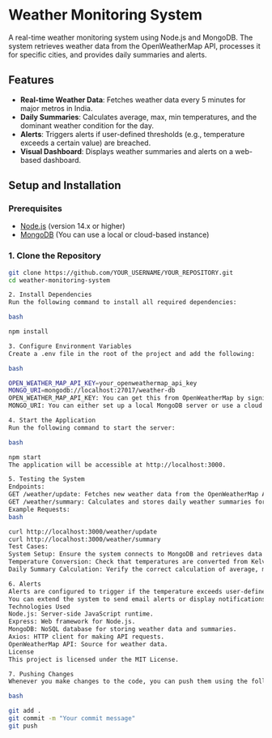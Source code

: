 # Weather Monitoring System

A real-time weather monitoring system using Node.js and MongoDB. The system retrieves weather data from the OpenWeatherMap API, processes it for specific cities, and provides daily summaries and alerts.

## Features
- **Real-time Weather Data**: Fetches weather data every 5 minutes for major metros in India.
- **Daily Summaries**: Calculates average, max, min temperatures, and the dominant weather condition for the day.
- **Alerts**: Triggers alerts if user-defined thresholds (e.g., temperature exceeds a certain value) are breached.
- **Visual Dashboard**: Displays weather summaries and alerts on a web-based dashboard.

## Setup and Installation

### Prerequisites
- [Node.js](https://nodejs.org/) (version 14.x or higher)
- [MongoDB](https://www.mongodb.com/) (You can use a local or cloud-based instance)

### 1. Clone the Repository
```bash
git clone https://github.com/YOUR_USERNAME/YOUR_REPOSITORY.git
cd weather-monitoring-system

2. Install Dependencies
Run the following command to install all required dependencies:

bash

npm install

3. Configure Environment Variables
Create a .env file in the root of the project and add the following:

bash

OPEN_WEATHER_MAP_API_KEY=your_openweathermap_api_key
MONGO_URI=mongodb://localhost:27017/weather-db
OPEN_WEATHER_MAP_API_KEY: You can get this from OpenWeatherMap by signing up for a free account.
MONGO_URI: You can either set up a local MongoDB server or use a cloud service like MongoDB Atlas.

4. Start the Application
Run the following command to start the server:

bash

npm start
The application will be accessible at http://localhost:3000.

5. Testing the System
Endpoints:
GET /weather/update: Fetches new weather data from the OpenWeatherMap API for all configured cities and saves it to the database.
GET /weather/summary: Calculates and stores daily weather summaries for each city.
Example Requests:
bash

curl http://localhost:3000/weather/update
curl http://localhost:3000/weather/summary
Test Cases:
System Setup: Ensure the system connects to MongoDB and retrieves data from OpenWeatherMap.
Temperature Conversion: Check that temperatures are converted from Kelvin to Celsius/Fahrenheit based on configuration.
Daily Summary Calculation: Verify the correct calculation of average, max, and min temperatures, and the dominant weather condition.

6. Alerts
Alerts are configured to trigger if the temperature exceeds user-defined thresholds.
You can extend the system to send email alerts or display notifications.
Technologies Used
Node.js: Server-side JavaScript runtime.
Express: Web framework for Node.js.
MongoDB: NoSQL database for storing weather data and summaries.
Axios: HTTP client for making API requests.
OpenWeatherMap API: Source for weather data.
License
This project is licensed under the MIT License.

7. Pushing Changes
Whenever you make changes to the code, you can push them using the following commands:

bash

git add .
git commit -m "Your commit message"
git push
